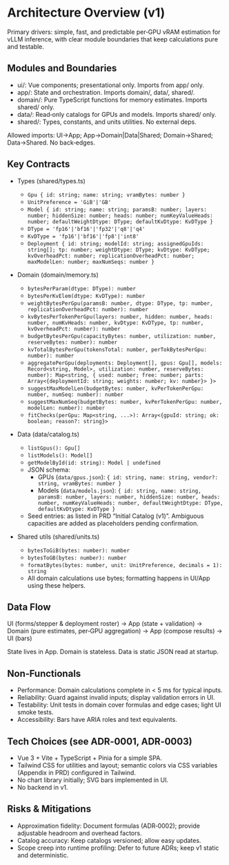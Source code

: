 # Architecture Overview (v1)

Primary drivers: simple, fast, and predictable per‑GPU vRAM estimation for vLLM inference, with clear module boundaries that keep calculations pure and testable.

## Modules and Boundaries

- ui/: Vue components; presentational only. Imports from app/ only.
- app/: State and orchestration. Imports domain/, data/, shared/.
- domain/: Pure TypeScript functions for memory estimates. Imports shared/ only.
- data/: Read‑only catalogs for GPUs and models. Imports shared/ only.
- shared/: Types, constants, and units utilities. No external deps.

Allowed imports: UI→App; App→Domain|Data|Shared; Domain→Shared; Data→Shared. No back‑edges.

## Key Contracts

- Types (shared/types.ts)
  - `Gpu { id: string; name: string; vramBytes: number }`
  - `UnitPreference = 'GiB'|'GB'`
  - `Model { id: string; name: string; paramsB: number; layers: number; hiddenSize: number; heads: number; numKeyValueHeads: number; defaultWeightDtype: DType; defaultKvDtype: KvDType }`
  - `DType = 'fp16'|'bf16'|'fp32'|'q8'|'q4'`
  - `KvDType = 'fp16'|'bf16'|'fp8'|'int8'`
  - `Deployment { id: string; modelId: string; assignedGpuIds: string[]; tp: number; weightDtype: DType; kvDtype: KvDType; kvOverheadPct: number; replicationOverheadPct: number; maxModelLen: number; maxNumSeqs: number }`

- Domain (domain/memory.ts)
  - `bytesPerParam(dtype: DType): number`
  - `bytesPerKvElem(dtype: KvDType): number`
  - `weightBytesPerGpu(paramsB: number, dtype: DType, tp: number, replicationOverheadPct: number): number`
  - `kvBytesPerTokenPerGpu(layers: number, hidden: number, heads: number, numKvHeads: number, kvDtype: KvDType, tp: number, kvOverheadPct: number): number`
  - `budgetBytesPerGpu(capacityBytes: number, utilization: number, reserveBytes: number): number`
  - `kvTotalBytesPerGpu(tokensTotal: number, perTokBytesPerGpu: number): number`
  - `aggregatePerGpu(deployments: Deployment[], gpus: Gpu[], models: Record<string, Model>, utilization: number, reserveBytes: number): Map<string, { used: number; free: number; parts: Array<{deploymentId: string; weights: number; kv: number}> }>`
  - `suggestMaxModelLen(budgetBytes: number, kvPerTokenPerGpu: number, numSeq: number): number`
  - `suggestMaxNumSeq(budgetBytes: number, kvPerTokenPerGpu: number, modelLen: number): number`
  - `fitChecks(perGpu: Map<string, ...>): Array<{gpuId: string; ok: boolean; reason?: string}>`

- Data (data/catalog.ts)
  - `listGpus(): Gpu[]`
  - `listModels(): Model[]`
  - `getModelById(id: string): Model | undefined`
  - JSON schema:
    - GPUs (`data/gpus.json`): `{ id: string, name: string, vendor?: string, vramBytes: number }`
    - Models (`data/models.json`): `{ id: string, name: string, paramsB: number, layers: number, hiddenSize: number, heads: number, numKeyValueHeads: number, defaultWeightDtype: DType, defaultKvDtype: KvDType }`
  - Seed entries: as listed in PRD “Initial Catalog (v1)”. Ambiguous capacities are added as placeholders pending confirmation.

- Shared utils (shared/units.ts)
  - `bytesToGiB(bytes: number): number`
  - `bytesToGB(bytes: number): number`
  - `formatBytes(bytes: number, unit: UnitPreference, decimals = 1): string`
  - All domain calculations use bytes; formatting happens in UI/App using these helpers.

## Data Flow

UI (forms/stepper & deployment roster) → App (state + validation) → Domain (pure estimates, per‑GPU aggregation) → App (compose results) → UI (bars)

State lives in App. Domain is stateless. Data is static JSON read at startup.

## Non‑Functionals

- Performance: Domain calculations complete in < 5 ms for typical inputs.
- Reliability: Guard against invalid inputs; display validation errors in UI.
- Testability: Unit tests in domain cover formulas and edge cases; light UI smoke tests.
- Accessibility: Bars have ARIA roles and text equivalents.

## Tech Choices (see ADR‑0001, ADR‑0003)

- Vue 3 + Vite + TypeScript + Pinia for a simple SPA.
- Tailwind CSS for utilities and layout; semantic colors via CSS variables (Appendix in PRD) configured in Tailwind.
- No chart library initially; SVG bars implemented in UI.
- No backend in v1.

## Risks & Mitigations

- Approximation fidelity: Document formulas (ADR‑0002); provide adjustable headroom and overhead factors.
- Catalog accuracy: Keep catalogs versioned; allow easy updates.
- Scope creep into runtime profiling: Defer to future ADRs; keep v1 static and deterministic.
